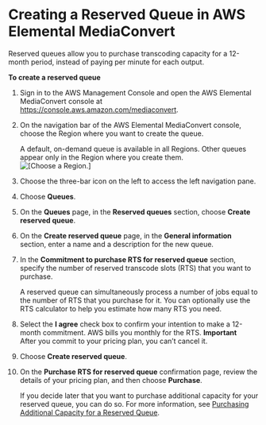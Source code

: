 # Creating a Reserved Queue in AWS Elemental MediaConvert<a name="creating-a-reserved-queue"></a>

Reserved queues allow you to purchase transcoding capacity for a 12\-month period, instead of paying per minute for each output\.

**To create a reserved queue**

1. Sign in to the AWS Management Console and open the AWS Elemental MediaConvert console at [https://console\.aws\.amazon\.com/mediaconvert](https://console.aws.amazon.com/mediaconvert)\. 

1. On the navigation bar of the AWS Elemental MediaConvert console, choose the Region where you want to create the queue\.

   A default, on\-demand queue is available in all Regions\. Other queues appear only in the Region where you create them\.  
![\[Choose a Region.\]](http://docs.aws.amazon.com/mediaconvert/latest/ug/images/regions-list.png)

1. Choose the three\-bar icon on the left to access the left navigation pane\.

1. Choose **Queues**\.

1. On the **Queues** page, in the **Reserved queues** section, choose **Create reserved queue**\.

1. On the **Create reserved queue** page, in the **General information** section, enter a name and a description for the new queue\.

1. In the **Commitment to purchase RTS for reserved queue** section, specify the number of reserved transcode slots \(RTS\) that you want to purchase\.

   A reserved queue can simultaneously process a number of jobs equal to the number of RTS that you purchase for it\. You can optionally use the RTS calculator to help you estimate how many RTS you need\.

1. Select the **I agree** check box to confirm your intention to make a 12\-month commitment\. AWS bills you monthly for the RTS\.
**Important**  
After you commit to your pricing plan, you can’t cancel it\.

1. Choose **Create reserved queue**\.

1. On the **Purchase RTS for reserved queue** confirmation page, review the details of your pricing plan, and then choose **Purchase**\.

   If you decide later that you want to purchase additional capacity for your reserved queue, you can do so\. For more information, see [Purchasing Additional Capacity for a Reserved Queue](purchasing-additional-capacity-for-a-reserved-queue.md)\.